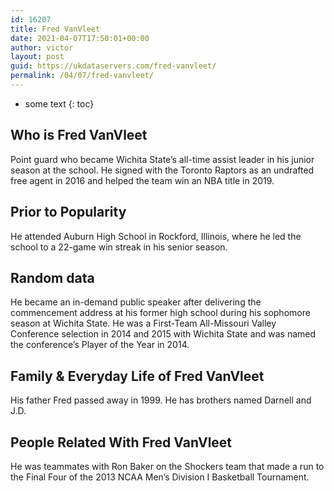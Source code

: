 ```yaml
---
id: 16207
title: Fred VanVleet
date: 2021-04-07T17:50:01+00:00
author: victor
layout: post
guid: https://ukdataservers.com/fred-vanvleet/
permalink: /04/07/fred-vanvleet/
---
```


* some text
{: toc}


## Who is Fred VanVleet



Point guard who became Wichita State&#8217;s all-time assist leader in his junior season at the school. He signed with the Toronto Raptors as an undrafted free agent in 2016 and helped the team win an NBA title in 2019. 

                
                
                
## Prior to Popularity



He attended Auburn High School in Rockford, Illinois, where he led the school to a 22-game win streak in his senior season.

                
                
                
## Random data



He became an in-demand public speaker after delivering the commencement address at his former high school during his sophomore season at Wichita State. He was a First-Team All-Missouri Valley Conference selection in 2014 and 2015 with Wichita State and was named the conference&#8217;s Player of the Year in 2014. 

                
                
                
## Family & Everyday Life of Fred VanVleet



His father Fred passed away in 1999. He has brothers named Darnell and J.D.

                
                
                
## People Related With Fred VanVleet



He was teammates with Ron Baker on the Shockers team that made a run to the Final Four of the 2013 NCAA Men&#8217;s Division I Basketball Tournament.

                
              
            
          
          
          